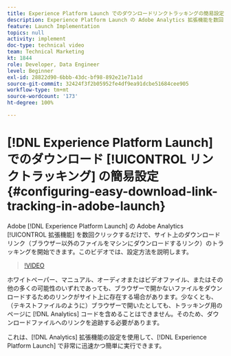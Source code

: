 ```yaml
---
title: Experience Platform Launch でのダウンロードリンクトラッキングの簡易設定
description: Experience Platform Launch の Adobe Analytics 拡張機能を数回クリックするだけで、サイト上のダウンロードリンク（ブラウザー以外のファイルをマシンにダウンロードするリンク）のトラッキングを開始できます。このビデオでは、設定方法を説明します。
feature: Launch Implementation
topics: null
activity: implement
doc-type: technical video
team: Technical Marketing
kt: 1844
role: Developer, Data Engineer
level: Beginner
exl-id: 28822d90-6bbb-43dc-bf98-892e21e71a1d
source-git-commit: 32424f3f2b05952fe4df9ea91dcbe51684cee905
workflow-type: tm+mt
source-wordcount: '173'
ht-degree: 100%

---
```


# [!DNL Experience Platform Launch] でのダウンロード [!UICONTROL リンクトラッキング] の簡易設定 {#configuring-easy-download-link-tracking-in-adobe-launch}

Adobe [!DNL Experience Platform Launch] の Adobe Analytics [!UICONTROL 拡張機能] を数回クリックするだけで、サイト上のダウンロードリンク（ブラウザー以外のファイルをマシンにダウンロードするリンク）のトラッキングを開始できます。このビデオでは、設定方法を説明します。

>[!VIDEO](https://video.tv.adobe.com/v/25762/?quality=12)

ホワイトペーパー、マニュアル、オーディオまたはビデオファイル、またはその他の多くの可能性のいずれであっても、ブラウザーで開かないファイルをダウンロードするためのリンクがサイト上に存在する場合があります。少なくとも、（テキストファイルのように）ブラウザーで開いたとしても、トラッキング用のページに [!DNL Analytics] コードを含めることはできません。そのため、ダウンロードファイルへのリンクを追跡する必要があります。

これは、[!DNL Analytics] 拡張機能の設定を使用して、[!DNL Experience Platform Launch] で非常に迅速かつ簡単に実行できます。
